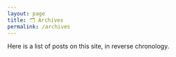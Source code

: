 ```yaml
---
layout: page
title: 🗂️ Archives
permalink: /archives
---
```


  <div class="col ml-auto mr-auto">
Here is a list of posts on this site, in reverse chronology.




</div>
